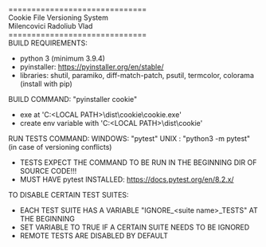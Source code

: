 ==============================</br>
Cookie File Versioning System</br>
  Milencovici Radoliub Vlad</br>
==============================</br>
BUILD REQUIREMENTS:
- python 3 (minimum 3.9.4)
- pyinstaller: https://pyinstaller.org/en/stable/
- libraries: shutil, paramiko, diff-match-patch, psutil, termcolor, colorama (install with pip)

BUILD COMMAND: "pyinstaller cookie"
  - exe at 'C:\<LOCAL PATH>\dist\cookie\cookie.exe'
  - create env variable with 'C:\<LOCAL PATH>\dist\cookie'

RUN TESTS COMMAND: 
  WINDOWS: "pytest"
  UNIX   : "python3 -m pytest" (in case of versioning conflicts)
  - TESTS EXPECT THE COMMAND TO BE RUN IN THE BEGINNING DIR OF SOURCE CODE!!!
  - MUST HAVE pytest INSTALLED: https://docs.pytest.org/en/8.2.x/

TO DISABLE CERTAIN TEST SUITES:</br>
  - EACH TEST SUITE HAS A VARIABLE "IGNORE_\<suite name\>_TESTS" AT THE BEGINNING </br>
  - SET VARIABLE TO TRUE IF A CERTAIN SUITE NEEDS TO BE IGNORED</br>
  - REMOTE TESTS ARE DISABLED BY DEFAULT</br>
